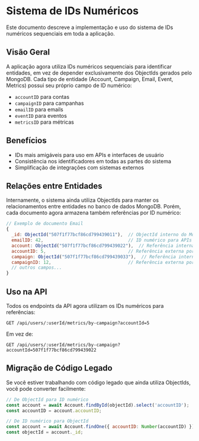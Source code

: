 # Sistema de IDs Numéricos

Este documento descreve a implementação e uso do sistema de IDs numéricos sequenciais em toda a aplicação.

## Visão Geral

A aplicação agora utiliza IDs numéricos sequenciais para identificar entidades, em vez de depender exclusivamente dos ObjectIds gerados pelo MongoDB. Cada tipo de entidade (Account, Campaign, Email, Event, Metrics) possui seu próprio campo de ID numérico:

- `accountID` para contas
- `campaignID` para campanhas
- `emailID` para emails
- `eventID` para eventos
- `metricsID` para métricas

## Benefícios

- IDs mais amigáveis para uso em APIs e interfaces de usuário
- Consistência nos identificadores em todas as partes do sistema
- Simplificação de integrações com sistemas externos

## Relações entre Entidades

Internamente, o sistema ainda utiliza ObjectIds para manter os relacionamentos entre entidades no banco de dados MongoDB. Porém, cada documento agora armazena também referências por ID numérico:

```javascript
// Exemplo de documento Email
{
  _id: ObjectId("507f1f77bcf86cd799439011"),  // ObjectId interno do MongoDB
  emailID: 42,                                // ID numérico para APIs
  account: ObjectId("507f1f77bcf86cd799439022"),  // Referência interna por ObjectId
  accountID: 5,                               // Referência externa por ID numérico
  campaign: ObjectId("507f1f77bcf86cd799439033"),  // Referência interna por ObjectId
  campaignID: 12,                             // Referência externa por ID numérico
  // outros campos...
}
```

## Uso na API

Todos os endpoints da API agora utilizam os IDs numéricos para referências:

```
GET /api/users/:userId/metrics/by-campaign?accountId=5
```

Em vez de:

```
GET /api/users/:userId/metrics/by-campaign?accountId=507f1f77bcf86cd799439022
```

## Migração de Código Legado

Se você estiver trabalhando com código legado que ainda utiliza ObjectIds, você pode converter facilmente:

```javascript
// De ObjectId para ID numérico
const account = await Account.findById(objectId).select('accountID');
const accountID = account.accountID;

// De ID numérico para ObjectId
const account = await Account.findOne({ accountID: Number(accountID) });
const objectId = account._id;
```
